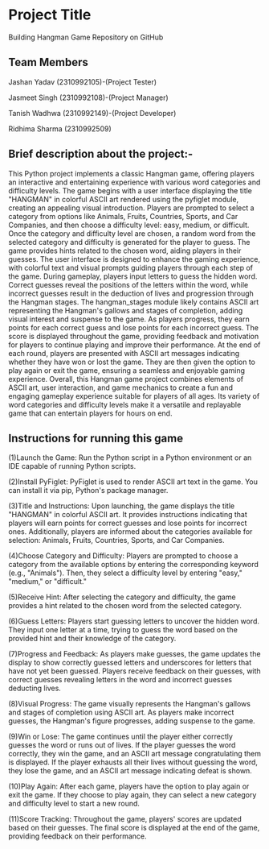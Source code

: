 # Project Title

Building Hangman Game Repository on GitHub


##  Team Members

Jashan Yadav (2310992105)-(Project Tester)

Jasmeet Singh (2310992108)-(Project Manager)

Tanish Wadhwa (2310992149)-(Project Developer)

Ridhima Sharma (2310992509)

## Brief description about the project:-
This Python project implements a classic Hangman game, offering players an interactive and entertaining experience with various word categories and difficulty levels. The game begins with a user interface displaying the title "HANGMAN" in colorful ASCII art rendered using the pyfiglet module, creating an appealing visual introduction. Players are prompted to select a category from options like Animals, Fruits, Countries, Sports, and Car Companies, and then choose a difficulty level: easy, medium, or difficult. Once the category and difficulty level are chosen, a random word from the selected category and difficulty is generated for the player to guess. The game provides hints related to the chosen word, aiding players in their guesses. The user interface is designed to enhance the gaming experience, with colorful text and visual prompts guiding players through each step of the game. During gameplay, players input letters to guess the hidden word. Correct guesses reveal the positions of the letters within the word, while incorrect guesses result in the deduction of lives and progression through the Hangman stages. The hangman_stages module likely contains ASCII art representing the Hangman's gallows and stages of completion, adding visual interest and suspense to the game. As players progress, they earn points for each correct guess and lose points for each incorrect guess. The score is displayed throughout the game, providing feedback and motivation for players to continue playing and improve their performance. At the end of each round, players are presented with ASCII art messages indicating whether they have won or lost the game. They are then given the option to play again or exit the game, ensuring a seamless and enjoyable gaming experience. Overall, this Hangman game project combines elements of ASCII art, user interaction, and game mechanics to create a fun and engaging gameplay experience suitable for players of all ages. Its variety of word categories and difficulty levels make it a versatile and replayable game that can entertain players for hours on end.
## Instructions for running this game
(1)Launch the Game: Run the Python script in a Python environment or an IDE capable of running Python scripts.

(2)Install PyFiglet: PyFiglet is used to render ASCII art text in the game. You can install it via pip, Python's package manager.

(3)Title and Instructions: Upon launching, the game displays the title "HANGMAN" in colorful ASCII art. It provides instructions indicating that players will earn points for correct guesses and lose points for incorrect ones. Additionally, players are informed about the categories available for selection: Animals, Fruits, Countries, Sports, and Car Companies.

(4)Choose Category and Difficulty: Players are prompted to choose a category from the available options by entering the corresponding keyword (e.g., "Animals"). Then, they select a difficulty level by entering "easy," "medium," or "difficult."

(5)Receive Hint: After selecting the category and difficulty, the game provides a hint related to the chosen word from the selected category.

(6)Guess Letters: Players start guessing letters to uncover the hidden word. They input one letter at a time, trying to guess the word based on the provided hint and their knowledge of the category.

(7)Progress and Feedback: As players make guesses, the game updates the display to show correctly guessed letters and underscores for letters that have not yet been guessed. Players receive feedback on their guesses, with correct guesses revealing letters in the word and incorrect guesses deducting lives.

(8)Visual Progress: The game visually represents the Hangman's gallows and stages of completion using ASCII art. As players make incorrect guesses, the Hangman's figure progresses, adding suspense to the game.

(9)Win or Lose: The game continues until the player either correctly guesses the word or runs out of lives. If the player guesses the word correctly, they win the game, and an ASCII art message congratulating them is displayed. If the player exhausts all their lives without guessing the word, they lose the game, and an ASCII art message indicating defeat is shown.

(10)Play Again: After each game, players have the option to play again or exit the game. If they choose to play again, they can select a new category and difficulty level to start a new round.

(11)Score Tracking: Throughout the game, players' scores are updated based on their guesses. The final score is displayed at the end of the game, providing feedback on their performance.

